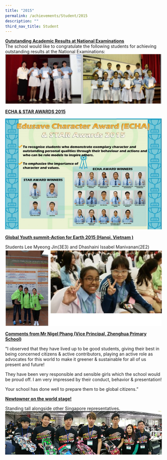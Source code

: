 ```yaml
---
title: "2015"
permalink: /achievements/Student/2015
description: ""
third_nav_title: Student
---
```

<u>**Outstanding Academic Results at National Examinations**</u><br>
The school would like to congratulate the following students for achieving outstanding results at the National Examinations:
![](/images/2015.png)

<u>**ECHA & STAR AWARDS 2015**</u>

![](/images/ECH%202015%201.jpg)

<u>**Global Youth summit-Action for Earth 2015 (Hanoi, Vietnam )**</u>

Students Lee Myeong Jin(3E3) and Dhashaini Issabel Manivanan(2E2)
![](/images/2015%202.png)

<u>**Comments from Mr Nigel Phang (Vice Principal, Zhenghua Primary School)**</u>

"I observed that they have lived up to be good students, giving their best in being concerned citizens & active contributors, playing an active role as advocates for this world to make it greener & sustainable for all of us present and future!

They have been very responsible and sensible girls which the school would be proud off. I am very impressed by their conduct, behavior & presentation!

Your school has done well to prepare them to be global citizens.”

<u>**Newtowner on the world stage!**</u>

Standing tall alongside other Singapore representatives.
![](/images/Photo%2015.jpg)